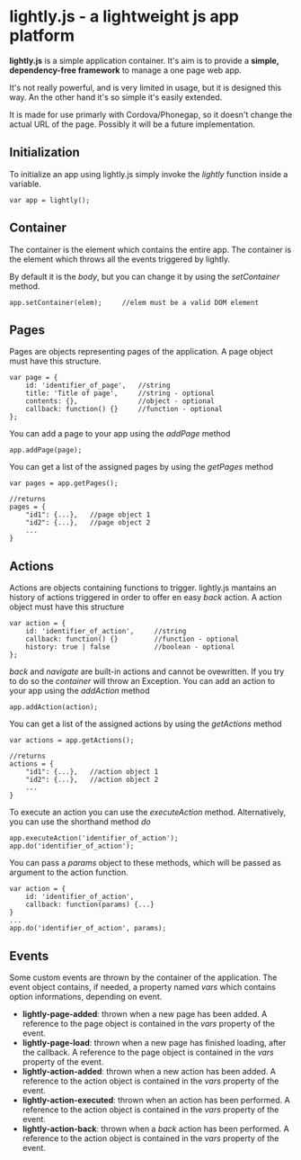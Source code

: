 lightly.js - a lightweight js app platform
=====

**lightly.js** is a simple application container. It's aim is to provide a **simple, dependency-free framework** to manage a one page web app.

It's not really powerful, and is very limited in usage, but it is designed this way. An the other hand it's so simple it's easily extended.

It is made for use primarly with Cordova/Phonegap, so it doesn't change the actual URL of the page. Possibly it will be a future implementation.

## Initialization ##
To initialize an app using lightly.js simply invoke the *lightly* function inside a variable.

	var app = lightly();

## Container ##
The container is the element which contains the entire app. The container is the element which throws all the events triggered by lightly.


By default it is the *body*, but you can change it by using the *setContainer* method.
	
	app.setContainer(elem);		//elem must be a valid DOM element

## Pages ##
Pages are objects representing pages of the application. A page object must have this structure.

   	var page = {
		id: 'identifier_of_page', 	//string
		title: 'Title of page', 	//string - optional
		contents: {},				//object - optional
		callback: function() {}		//function - optional
	};

You can add a page to your app using the *addPage* method
	
	app.addPage(page);

You can get a list of the assigned pages by using the *getPages* method

	var pages = app.getPages();

	//returns
	pages = {
		"id1": {...}, 	//page object 1
		"id2": {...}, 	//page object 2
		...
	}
	


## Actions ##

Actions are objects containing functions to trigger. lightly.js mantains an history of actions triggered in order to offer en easy *back* action. A action object must have this structure

   	var action = {
		id: 'identifier_of_action', 	//string
		callback: function() {}			//function - optional
		history: true | false			//boolean - optional
	};

*back* and *navigate* are built-in actions and cannot be ovewritten. If you try to do so the *container* will throw an Exception. 
You can add an action to your app using the *addAction* method
	
	app.addAction(action);

You can get a list of the assigned actions by using the *getActions* method

	var actions = app.getActions();

	//returns
	actions = {
		"id1": {...}, 	//action object 1
		"id2": {...}, 	//action object 2
		...
	}

To execute an action you can use the *executeAction* method. Alternatively, you can use the shorthand method *do*

	app.executeAction('identifier_of_action');
	app.do('identifier_of_action');

You can pass a *params* object to these methods, which will be passed as argument to the action function.
	
	var action = {
		id: 'identifier_of_action',
		callback: function(params) {...}
	}
	...
	app.do('identifier_of_action', params);

## Events ##
Some custom events are thrown by the container of the application. The event object contains, if needed, a property named *vars* which contains option informations, depending on event.

* **lightly-page-added**: thrown when a new page has been added. A reference to the page object is contained in the *vars* property of the event.
* **lightly-page-load**: thrown when a new page has finished loading, after the callback. A reference to the page object is contained in the *vars* property of the event.
* **lightly-action-added**: thrown when a new action has been added. A reference to the action object is contained in the *vars* property of the event.
* **lightly-action-executed**: thrown when an action has been performed. A reference to the action object is contained in the *vars* property of the event.
* **lightly-action-back**: thrown when a *back* action has been performed. A reference to the action object is contained in the *vars* property of the event.